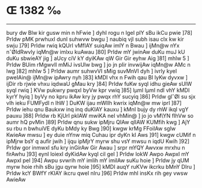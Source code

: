 # Œ 1382 ‰
---
bury dw Blw kir gusw min n hFwie ] dyhI rogu n lgeI plY sBu ikCu
pwie ]78] PrIdw pMK prwhuxI dunI suhwvw bwgu ] naubiq vjI subh isau
clx kw kir swju ]79] PrIdw rwiq kQUrI vMfIAY suiqAw imlY n Bwau ]
ijMn@w nYx nˆØIdRwvly iqMn@w imlxu kuAwau ]80] PrIdw mY jwinAw duKu muJ kU
duKu sbwieAY jig ] aUcy ciV kY dyiKAw qW Gir Gir eyhw Aig ]81]
mhlw 5 ] PrIdw BUim rMgwvlI mMiJ ivsUlw bwg ] jo jn pIir invwijAw
iqMn@w AMc n lwg ]82] mhlw 5 ] PrIdw aumr suhwvVI sMig suvMnVI dyh
] ivrly kyeI pweIAin@ ijMn@w ipAwry nyh ]83] kMDI vhx n Fwih qau BI
lyKw dyvxw ] ijDir rb rjwie vhxu iqdwaU gMau kry ]84] PrIdw fuKw
syqI idhu gieAw sUlW syqI rwiq ] KVw pukwry pwqxI byVw kpr vwiq
]85] lµmI lµmI ndI vhY kMDI kyrY hyiq ] byVy no kpru ikAw kry jy pwqx
rhY sucyiq ]86] PrIdw glˆØI su sjx vIh ieku FUMFydI n lhW ] DuKW ijau
mWlIh kwrix iqMn@w mw iprI ]87] PrIdw iehu qnu Baukxw inq inq
duKIAY kauxu ] kMnI bujy dy rhW ikqI vgY pauxu ]88] PrIdw rb KjUrI
pkIAW mwiKA neI vhMin@ ] jo jo vM\YN fIhVw so aumr hQ pvMin ]89]
PrIdw qnu sukw ipMjru QIAw qlIAW KUMfih kwg ] AjY su rbu n bwhuiVE dyKu
bMdy ky Bwg ]90] kwgw krMg FFoilAw sglw KwieAw mwsu ] ey duie nYnw
miq Cuhau ipr dyKn kI Aws ]91] kwgw cUMif n ipMjrw bsY q aufir jwih
] ijqu ipMjrY myrw shu vsY mwsu n iqdU Kwih ]92] PrIdw gor inmwxI sfu
kry inGirAw Gir Awau ] srpr mYQY Awvxw mrxhu n firAwhu ]93] eynI
loiexI dyKidAw kyqI cil geI ] PrIdw lokW Awpo AwpxI mY AwpxI peI
]94] Awpu svwrih mY imlih mY imilAw suKu hoie ] PrIdw jy qUM myrw hoie
rhih sBu jgu qyrw hoie ]95] kMDI auqY ruKVw ikcrku bMnY DIru ] PrIdw
kcY BWfY rKIAY ikcru qweI nIru ]96] PrIdw mhl insKx rih gey vwsw
AwieAw
####

